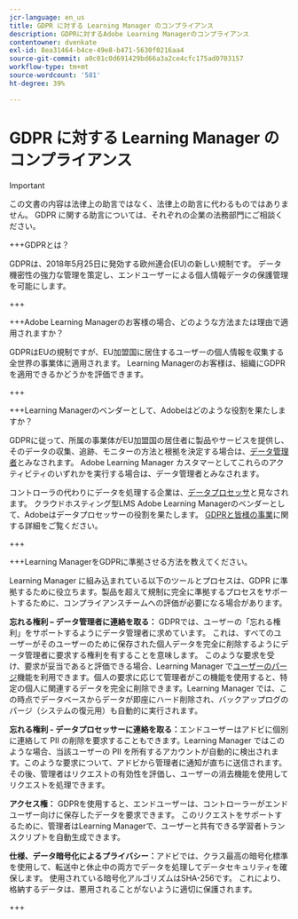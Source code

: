 ```yaml
---
jcr-language: en_us
title: GDPR に対する Learning Manager のコンプライアンス
description: GDPRに対するAdobe Learning Managerのコンプライアンス
contentowner: dvenkate
exl-id: 8ea31464-b4ce-49e8-b471-5630f0216aa4
source-git-commit: a0c01c0d691429bd66a3a2ce4cfc175ad0703157
workflow-type: tm+mt
source-wordcount: '581'
ht-degree: 39%

---
```


# GDPR に対する Learning Manager のコンプライアンス

>[!IMPORTANT]
>
>この文書の内容は法律上の助言ではなく、法律上の助言に代わるものではありません。 GDPR に関する助言については、それぞれの企業の法務部門にご相談ください。

+++GDPRとは？

GDPRは、2018年5月25日に発効する欧州連合(EU)の新しい規制です。 データ機密性の強力な管理を策定し、エンドユーザーによる個人情報データの保護管理を可能にします。

+++

+++Adobe Learning Managerのお客様の場合、どのような方法または理由で適用されますか？

GDPRはEUの規制ですが、EU加盟国に居住するユーザーの個人情報を収集する全世界の事業体に適用されます。  Learning Managerのお客様は、組織にGDPRを適用できるかどうかを評価できます。

+++

+++Learning Managerのベンダーとして、Adobeはどのような役割を果たしますか？

GDPRに従って、所属の事業体がEU加盟国の居住者に製品やサービスを提供し、そのデータの収集、追跡、モニターの方法と根拠を決定する場合は、[データ管理者](https://gdpr-info.eu/art-24-gdpr/)とみなされます。 Adobe Learning Manager カスタマーとしてこれらのアクティビティのいずれかを実行する場合は、データ管理者とみなされます。

コントローラの代わりにデータを処理する企業は、[データプロセッサ](https://gdpr-info.eu/art-28-gdpr/)と見なされます。 クラウドホスティング型LMS Adobe Learning Managerのベンダーとして、Adobeはデータプロセッサーの役割を果たします。 [GDPRと皆様の事業](https://www.adobe.com/privacy/general-data-protection-regulation.html)に関する詳細をご覧ください。

+++

+++Learning ManagerをGDPRに準拠させる方法を教えてください。

Learning Manager に組み込まれている以下のツールとプロセスは、GDPR に準拠するために役立ちます。製品を超えて規制に完全に準拠するプロセスをサポートするために、コンプライアンスチームへの評価が必要になる場合があります。

**忘れる権利 – データ管理者に連絡を取る：** GDPRでは、ユーザーの「忘れる権利」をサポートするようにデータ管理者に求めています。 これは、すべてのユーザーがそのユーザーのために保存された個人データを完全に削除するようにデータ管理者に要求する権利を有することを意味します。 このような要求を受け、要求が妥当であると評価できる場合、Learning Manager で[ユーザーのパージ](../administrators/feature-summary/purge-users.md)機能を利用できます。個人の要求に応じて管理者がこの機能を使用すると、特定の個人に関連するデータを完全に削除できます。Learning Manager では、この時点でデータベースからデータが即座にハード削除され、バックアップログのパージ（システムの復元用）も自動的に実行されます。

**忘れる権利 - データプロセッサーに連絡を取る：**&#x200B;エンドユーザーはアドビに個別に連絡して PII の削除を要求することもできます。Learning Manager ではこのような場合、当該ユーザーの PII を所有するアカウントが自動的に検出されます。このような要求について、アドビから管理者に通知が直ちに送信されます。その後、管理者はリクエストの有効性を評価し、ユーザーの消去機能を使用してリクエストを処理できます。

**アクセス権：** GDPRを使用すると、エンドユーザーは、コントローラーがエンドユーザー向けに保存したデータを要求できます。 このリクエストをサポートするために、管理者はLearning Managerで、ユーザーと共有できる学習者トランスクリプトを自動生成できます。

**仕様、データ暗号化によるプライバシー：**&#x200B;アドビでは、クラス最高の暗号化標準を使用して、転送中と休止中の両方でデータを処理してデータセキュリティを確保します。 使用されている暗号化アルゴリズムはSHA-256です。 これにより、格納するデータは、悪用されることがないように適切に保護されます。

+++
